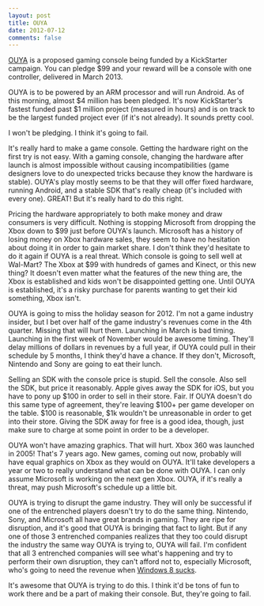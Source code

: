 ```yaml
---
layout: post
title: OUYA
date: 2012-07-12
comments: false
---
```


[OUYA][1] is a proposed gaming console being funded by a KickStarter campaign.
You can pledge $99 and your reward will be a console with one controller,
delivered in March 2013.

OUYA is to be powered by an ARM processor and  will run Android.  As of this morning,
almost $4 million has been pledged.  It's now KickStarter's fastest funded past
$1 million project (measured in hours) and is on track to be the largest funded
project ever (if it's not already).  It sounds pretty cool.

I won't be pledging.  I think it's going to fail.

It's really hard to make a game console.  Getting the hardware right on the
first try is not easy.  With a gaming console, changing the hardware after
launch is almost impossible without causing incompatibilities (game designers
love to do unexpected tricks because they know the hardware is stable).
OUYA's play mostly seems to be that they will offer fixed hardware, running
Android, and a stable SDK that's really cheap (it's included with every one).
GREAT!  But it's really hard to do this right.

Pricing the hardware appropriately to both make money and draw consumers is
very difficult.  Nothing is stopping Microsoft from dropping the Xbox
down to $99 just before OUYA's launch.  Microsoft has a history of losing money
on Xbox hardware sales, they seem to have no hesitation about doing it in order
to gain market share.  I don't think they'd hesitate to do it again if OUYA
is a real threat.  Which console is going to sell well at Wal-Mart?  The Xbox
at $99 with hundreds of games and Kinect, or this new thing?  It doesn't even
matter what the features of the new thing are, the Xbox is established and
kids won't be disappointed getting one.  Until OUYA is established, it's a
risky purchase for parents wanting to get their kid something, Xbox isn't.

OUYA is going to miss the holiday season for 2012.  I'm not a game industry
insider, but I bet over half of the game industry's revenues come in the 4th
quarter.  Missing that will hurt them.  Launching in March is bad timing.
Launching in the first week of November would be awesome timing.  They'll
delay millions of dollars in revenues by a full year, if OUYA could pull
in their schedule by 5 months, I think they'd have a chance.  If they don't,
Microsoft, Nintendo and Sony are going to eat their lunch.

Selling an SDK with the console price is stupid.  Sell the console.  Also sell
the SDK, but price it reasonably.  Apple gives away the SDK for iOS, but you
have to pony up $100 in order to sell in their store.  Fair.  If OUYA doesn't
do this same type of agreement, they're leaving $100+ per game developer on the
table.  $100 is reasonable, $1k wouldn't be unreasonable in order to get into
their store.  Giving the SDK away for free is a good idea, though, just make
sure to charge at some point in order to be a developer.

OUYA won't have amazing graphics.  That will hurt.  Xbox 360 was launched in
2005!  That's 7 years ago.  New games, coming out now, probably will have equal
graphics on Xbox as they would on OUYA.  It'll take developers a year or two
to really understand what can be done with OUYA.  I can only assume Microsoft
is working on the next gen Xbox.  OUYA, if it's really a threat, may push
Microsoft's schedule up a little bit.

OUYA is trying to disrupt the game industry.  They will only be successful if
one of the entrenched players doesn't try to do the same thing.  Nintendo,
Sony, and Microsoft all have great brands in gaming.  They are ripe for
disruption, and it's good that OUYA is bringing that fact to light.  But if
any one of those 3 entrenched companies realizes that they too could disrupt
the industry the same way OUYA is trying to, OUYA will fail.  I'm confident
that all 3 entrenched companies will see what's happening and try to perform
their own disruption, they can't afford not to, especially Microsoft, who's
going to need the revenue when [Windows 8 sucks][2].

It's awesome that OUYA is trying to do this.  I think it'd be tons of fun to
work there and be a part of making their console.  But, they're going to fail.

[1]: http://ouya.tv
[2]: /2012/07/Windows-8/

